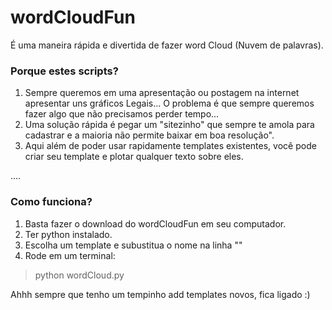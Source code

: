 # wordCloudFun
É uma maneira rápida e divertida de fazer word Cloud (Nuvem de palavras).

### Porque estes scripts?

1. Sempre queremos em uma apresentação ou postagem na internet apresentar uns gráficos Legais... 
O problema é que sempre queremos fazer algo que não precisamos perder tempo...
2. Uma solução  rápida é pegar um  "sitezinho" que sempre te amola para cadastrar e a maioria não 
permite baixar em boa resolução".
3. Aqui além de poder usar rapidamente templates existentes, você pode criar seu template e plotar
qualquer texto sobre eles.

....
### Como funciona?
1. Basta fazer o download do wordCloudFun em seu computador.
2. Ter python instalado.
3. Escolha um template e subustitua o nome na linha ""
3. Rode em um terminal:
>python wordCloud.py


Ahhh sempre que tenho um tempinho add templates novos, fica ligado :)
